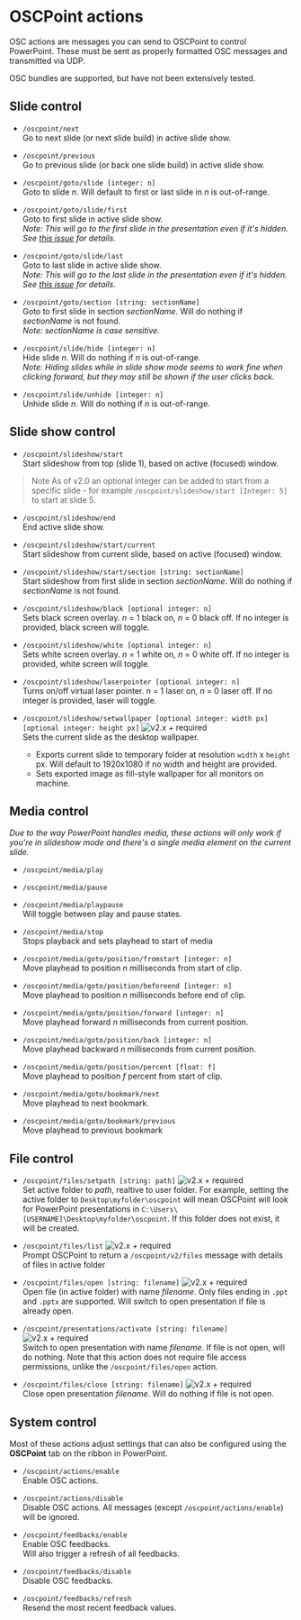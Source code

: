 # OSCPoint actions

OSC actions are messages you can send to OSCPoint to control PowerPoint. These must be sent as properly formatted OSC messages and transmitted via UDP.

OSC bundles are supported, but have not been extensively tested.

## Slide control

- `/oscpoint/next`  
Go to next slide (or next slide build) in active slide show.

- `/oscpoint/previous`  
Go to previous slide (or back one slide build) in active slide show.

- `/oscpoint/goto/slide [integer: n]`  
Goto to slide *n*. Will default to first or last slide in *n* is out-of-range.

- `/oscpoint/goto/slide/first`  
Goto to first slide in active slide show.  
*Note: This will go to the first slide in the presentation even if it's hidden. See [this issue](https://github.com/phuvf/oscpoint/issues/1#issue-1968312581) for details.*

- `/oscpoint/goto/slide/last`  
Goto to last slide in active slide show.  
*Note: This will go to the last slide in the presentation even if it's hidden. See [this issue](https://github.com/phuvf/oscpoint/issues/1#issue-1968312581) for details.*

- `/oscpoint/goto/section [string: sectionName]`  
Goto to first slide in section *sectionName*. Will do nothing if *sectionName* is not found.  
*Note: sectionName is case sensitive.*

- `/oscpoint/slide/hide [integer: n]`  
Hide slide *n*. Will do nothing if *n* is out-of-range.  
*Note: Hiding slides while in slide show mode seems to work fine when clicking forward, but they may still be shown if the user clicks back.*

- `/oscpoint/slide/unhide [integer: n]`  
Unhide slide *n*. Will do nothing if *n* is out-of-range.

## Slide show control

- `/oscpoint/slideshow/start`  
Start slideshow from top (slide 1), based on active (focused) window.

> Note
> As of v2.0 an optional integer can be added to start from a specific slide - for example `/oscpoint/slideshow/start [Integer: 5]` to start at slide 5.

- `/oscpoint/slideshow/end`  
End active slide show.

- `/oscpoint/slideshow/start/current`  
Start slideshow from current slide, based on active (focused) window.

- `/oscpoint/slideshow/start/section [string: sectionName]`  
Start slideshow from first slide in section *sectionName*. Will do nothing if *sectionName* is not found.

- `/oscpoint/slideshow/black [optional integer: n]`  
Sets black screen overlay. *n* = 1 black on, *n* = 0 black off. If no integer is provided, black screen will toggle.

- `/oscpoint/slideshow/white [optional integer: n]`  
Sets white screen overlay. *n* = 1 white on, *n* = 0 white off. If no integer is provided, white screen will toggle.

- `/oscpoint/slideshow/laserpointer [optional integer: n]`  
Turns on/off virtual laser pointer. *n* = 1 laser on, *n* = 0 laser off. If no integer is provided, laser will toggle.

- `/oscpoint/slideshow/setwallpaper [optional integer: width px] [optional integer: height px]` ![v2.x + required](https://img.shields.io/badge/v2.x%20%2B-be3412)  
Sets the current slide as the desktop wallpaper.
  - Exports current slide to temporary folder at resolution `width` x `height` px. Will default to 1920x1080 if no width and height are provided.
  - Sets exported image as fill-style wallpaper for all monitors on machine.

## Media control

*Due to the way PowerPoint handles media, these actions will only work if you're in slideshow mode and there's a single media element on the current slide.*

- `/oscpoint/media/play`  
- `/oscpoint/media/pause`  
- `/oscpoint/media/playpause`  
Will toggle between play and pause states.

- `/oscpoint/media/stop`  
Stops playback and sets playhead to start of media

- `/oscpoint/media/goto/position/fromstart [integer: n]`  
Move playhead to position *n* milliseconds from start of clip.

- `/oscpoint/media/goto/position/beforeend [integer: n]`    
Move playhead to position *n* milliseconds before end of clip.

- `/oscpoint/media/goto/position/forward [integer: n]`  
Move playhead forward *n* milliseconds from current position.
  
- `/oscpoint/media/goto/position/back [integer: n]`  
Move playhead backward *n* milliseconds from current position.

- `/oscpoint/media/goto/position/percent [float: f]`  
Move playhead to position *f* percent from start of clip.

- `/oscpoint/media/goto/bookmark/next`  
Move playhead to next bookmark.

- `/oscpoint/media/goto/bookmark/previous`  
Move playhead to previous bookmark

## File control

- `/oscpoint/files/setpath [string: path]` ![v2.x + required](https://img.shields.io/badge/v2.x%20%2B-be3412)  
Set active folder to *path*, realtive to user folder. For example, setting the active folder to `Desktop\myfolder\oscpoint` will mean OSCPoint will look for PowerPoint presentations in `C:\Users\[USERNAME]\Desktop\myfolder\oscpoint`.
If this folder does not exist, it will be created.

- `/oscpoint/files/list` ![v2.x + required](https://img.shields.io/badge/v2.x%20%2B-be3412)  
Prompt OSCPoint to return a `/oscpoint/v2/files` message with details of files in active folder

- `/oscpoint/files/open [string: filename]` ![v2.x + required](https://img.shields.io/badge/v2.x%20%2B-be3412)  
Open file (in active folder) with name *filename*. Only files ending in `.ppt` and `.pptx` are supported. Will switch to open presentation if file is already open.

- `/oscpoint/presentations/activate [string: filename]` ![v2.x + required](https://img.shields.io/badge/v2.x%20%2B-be3412)  
Switch to open presentation with name *filename*. If file is not open, will do nothing. Note that this action does not require file access permissions, unlike the `/oscpoint/files/open` action.

- `/oscpoint/files/close [string: filename]` ![v2.x + required](https://img.shields.io/badge/v2.x%20%2B-be3412)  
Close open presentation *filename*. Will do nothing if file is not open.


## System control

Most of these actions adjust settings that can also be configured using the **OSCPoint** tab on the ribbon in PowerPoint.

- `/oscpoint/actions/enable`  
Enable OSC actions.

- `/oscpoint/actions/disable`  
Disable OSC actions. All messages (except `/oscpoint/actions/enable`) will be ignored.

- `/oscpoint/feedbacks/enable`  
Enable OSC feedbacks.  
Will also trigger a refresh of all feedbacks.

- `/oscpoint/feedbacks/disable`  
Disable OSC feedbacks.

- `/oscpoint/feedbacks/refresh`  
Resend the most recent feedback values.

